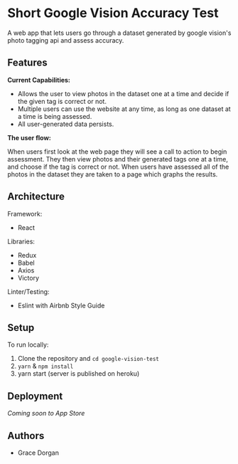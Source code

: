 # Short Google Vision Accuracy Test

A web app that lets users go through a dataset generated by google vision's photo tagging api and assess accuracy.

## Features

**Current Capabilities:**
* Allows the user to view photos in the dataset one at a time and decide if the given tag is correct or not.
* Multiple users can use the website at any time, as long as one dataset at a time is being assessed.
* All user-generated data persists.

**The user flow:**

When users first look at the web page they will see a call to action to begin assessment. They then view photos and their generated tags one at a time, and choose if the tag is correct or not. When users have assessed all of the photos in the dataset they are taken to a page which graphs the results.

## Architecture

Framework:
* React 

Libraries:
* Redux
* Babel
* Axios
* Victory

Linter/Testing:
* Eslint with Airbnb Style Guide

## Setup

To run locally:
1. Clone the repository and `cd google-vision-test`
2. `yarn` & `npm install`
3. yarn start (server is published on heroku)

## Deployment

*Coming soon to App Store*

## Authors
* Grace Dorgan

